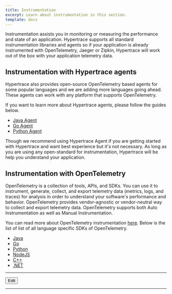 ```yaml
---
title: Instrumentation
excerpt: Learn about instrumentation in this section. 
template: docs
---
```


Instrumentation assists you in monitoring or measuring the performance and state of an application. Hypertrace supports all standard instrumentation libraries and agents so if your application is already instrumented with OpenTelemetry, Jaeger or Zipkin, Hypertrace will work out of the box with your application telemetry data. 

## Instrumentation with Hypertrace agents
Hypertrace also provides open-source OpenTelemetry based agents for some popular languages and we are adding more languages going ahead. These agents can work with any platform that supports OpenTelemetry.

If you want to learn more about Hypertrace agents, please follow the guides below. 
- [Java Agent](https://docs.hypertrace.org/instrumentation/java-agent/)
- [Go Agent](https://docs.hypertrace.org/instrumentation/go-agent/)
- [Python Agent](https://docs.hypertrace.org/instrumentation/python-agent/)

Though we recommend using Hypertrace Agent if you are getting started with Hypertrace and want best experience but it's not necessary. As long as you are using any open-standard for instrumentation, Hypertrace will be help you understand your application. 

## Instrumentation with OpenTelemetry
OpenTelemetry is a collection of tools, APIs, and SDKs. You can use it to instrument, generate, collect, and export telemetry data (metrics, logs, and traces) for analysis in order to understand your software's performance and behavior. OpenTelemetry provides vendor-agnostic or vendor-neutral way to collect and export telemetry data. OpenTelemetry supports both Auto Instrumentation as well as Manual Instrumentation. 

You can read more about OpenTelemetry instrumentation [here](https://opentelemetry.io/docs/concepts/instrumenting/). Below is the list of list of all language specific SDKs of OpenTelemetry. 

- [Java](https://github.com/open-telemetry/opentelemetry-java-instrumentation)
- [Go](https://github.com/open-telemetry/opentelemetry-go)
- [Python](https://github.com/open-telemetry/opentelemetry-python)
- [NodeJS](https://github.com/open-telemetry/opentelemetry-js)
- [C++](https://github.com/open-telemetry/opentelemetry-cpp)
- [.NET](https://github.com/open-telemetry/opentelemetry-dotnet-instrumentation)

***

<a href="https://github.com/hypertrace/hypertrace-docs-website/blob/master/src/pages/instrumentation/index.md">
<button type="button">Edit</button></a>

***

